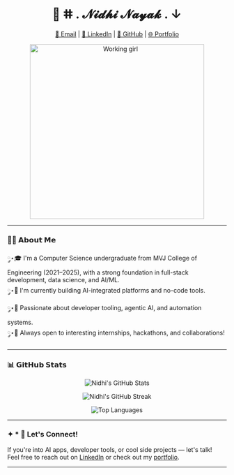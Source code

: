 <h1 align="center">🦢 ⵌ . 𝓝𝓲𝓭𝓱𝓲 𝓝𝓪𝔂𝓪𝓴  .  ↓</h1>

<p align="center">
  <a href="mailto:nidhinayak1877@gmail.com">📧 Email</a> |
  <a href="https://in.linkedin.com/in/nidhi-nayak-8570842a1" target="_blank">💼 LinkedIn</a> |
  <a href="https://github.com/nidhiknayak" target="_blank">🐙 GitHub</a> |
  <a href="https://nidhiknayak.github.io/nidhi-3d-portfolio/" target="_blank">🌐 Portfolio</a>
</p>

<p align="center">
  <img src="https://i0.wp.com/drunkenanimeblog.com/wp-content/uploads/2018/08/anime-blogging.gif?fit=500%2C280&ssl=1" width="400" alt="Working girl" />
</p>

---

### 👩‍💻 𝗔𝗯𝗼𝘂𝘁 𝗠𝗲

༘⋆🎓 I'm a Computer Science undergraduate from MVJ College of Engineering (2021–2025), with a strong foundation in full-stack development, data science, and AI/ML.  
༘⋆🌱 I'm currently building AI-integrated platforms and no-code tools.  
༘⋆🚀 Passionate about developer tooling, agentic AI, and automation systems.  
༘⋆💬 Always open to interesting internships, hackathons, and collaborations!

---


### 📊 𝗚𝗶𝘁𝗛𝘂𝗯 𝗦𝘁𝗮𝘁𝘀

<!-- GitHub Stats - Baby Pink Aesthetic -->
<p align="center">
  <img src="https://github-readme-stats.vercel.app/api?username=nidhiknayak&theme=pink&hide_border=false&include_all_commits=true&count_private=true" alt="Nidhi's GitHub Stats" />
</p>

<p align="center">
  <img src="https://nirzak-streak-stats.vercel.app/?user=nidhiknayak&theme=pink&hide_border=false" alt="Nidhi's GitHub Streak" />
</p>

<p align="center">
  <img src="https://github-readme-stats.vercel.app/api/top-langs/?username=nidhiknayak&theme=pink&hide_border=false&layout=compact" alt="Top Languages" />
</p>


---

### ✦ * 💭 Let's Connect!

If you're into AI apps, developer tools, or cool side projects — let's talk!  
Feel free to reach out on [LinkedIn](https://in.linkedin.com/in/nidhi-nayak-8570842a1) or check out my [portfolio](https://nidhiknayak.github.io/nidhi-3d-portfolio/).

---
